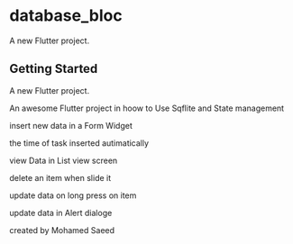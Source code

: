 # database_bloc

A new Flutter project.

## Getting Started
A new Flutter project.

An awesome Flutter project in hoow to Use Sqflite and State management


insert new data  in a Form Widget

the time of task inserted autimatically

view Data in List view screen

delete an item when slide it

update data on long press on item

update data  in Alert dialoge


created by Mohamed Saeed
